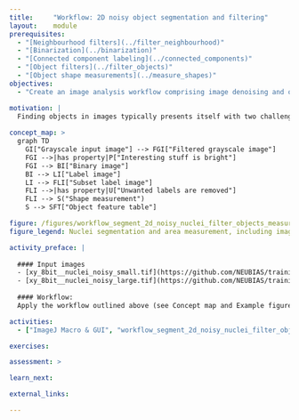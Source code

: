 ```yaml
---
title:     "Workflow: 2D noisy object segmentation and filtering"
layout:    module
prerequisites:
  - "[Neighbourhood filters](../filter_neighbourhood)"
  - "[Binarization](../binarization)"
  - "[Connected component labeling](../connected_components)"
  - "[Object filters](../filter_objects)"
  - "[Object shape measurements](../measure_shapes)"
objectives:
  - "Create an image analysis workflow comprising image denoising and object filtering."

motivation: |
  Finding objects in images typically presents itself with two challenges. First, the input image may not lend itseld to a simple intensity thresholding operation for binarisation. Second, there may be unwanted objects in the image such as hot pixels or objects that are not fully in the image. The first challenge typically is tackled by applying appropriate image filters to the raw data. The second challenge is tackled by defining and applying reproducible criteria to remove certain objects from the image.
  
concept_map: >
  graph TD
    GI["Grayscale input image"] --> FGI["Filtered grayscale image"]
    FGI -->|has property|P["Interesting stuff is bright"]
    FGI --> BI["Binary image"]
    BI --> LI["Label image"]
    LI --> FLI["Subset label image"]
    FLI -->|has property|U["Unwanted labels are removed"]
    FLI --> S("Shape measurement")
    S --> SFT["Object feature table"]

figure: /figures/workflow_segment_2d_noisy_nuclei_filter_objects_measure_shape.png
figure_legend: Nuclei segmentation and area measurement, including image denoising and object filtering.

activity_preface: |
  
  #### Input images
  - [xy_8bit__nuclei_noisy_small.tif](https://github.com/NEUBIAS/training-resources/raw/master/image_data/xy_8bit__nuclei_noisy_small.tif)
  - [xy_8bit__nuclei_noisy_large.tif](https://github.com/NEUBIAS/training-resources/raw/master/image_data/xy_8bit__nuclei_noisy_large.tif)
  
  #### Workflow:
  Apply the workflow outlined above (see Concept map and Example figure) to both images. The modules listed in this module's Prerequisites contain the information as to how to conduct each step of the workflow.

activities:
  - ["ImageJ Macro & GUI", "workflow_segment_2d_noisy_nuclei_filter_objects_measure_shape/activities/segment_2d_noisy_nuclei_and_filter_objects_imagejmacro.ijm", "java"]

exercises:

assessment: >

learn_next:

external_links:

---
```

